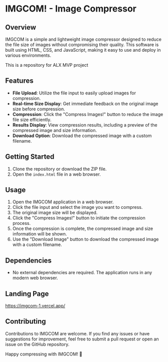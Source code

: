 # IMGCOM! - Image Compressor

## Overview

IMGCOM is a simple and lightweight image compressor designed to reduce the file size of images without compromising their quality. This software is built using HTML, CSS, and JavaScript, making it easy to use and deploy in various environments.

This is a repository for ALX MVP project

## Features

- **File Upload**: Utilize the file input to easily upload images for compression.
- **Real-time Size Display**: Get immediate feedback on the original image size before compression.
- **Compression**: Click the "Compress Images!" button to reduce the image file size efficiently.
- **Results Display**: View compression results, including a preview of the compressed image and size information.
- **Download Option**: Download the compressed image with a custom filename.

## Getting Started

1. Clone the repository or download the ZIP file.
2. Open the `index.html` file in a web browser.

## Usage

1. Open the IMGCOM application in a web browser.
2. Click the file input and select the image you want to compress.
3. The original image size will be displayed.
4. Click the "Compress Images!" button to initiate the compression process.
5. Once the compression is complete, the compressed image and size information will be shown.
6. Use the "Download Image" button to download the compressed image with a custom filename.

## Dependencies

- No external dependencies are required. The application runs in any modern web browser.

## Landing Page
https://imgcom-1.vercel.app/

## Contributing

Contributions to IMGCOM are welcome. If you find any issues or have suggestions for improvement, feel free to submit a pull request or open an issue on the GitHub repository.


Happy compressing with IMGCOM! 🚀
